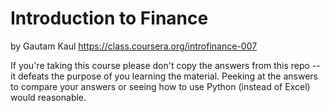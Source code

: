 Introduction to Finance
=======
by Gautam Kaul
https://class.coursera.org/introfinance-007

If you're taking this course please don't copy the answers from this repo -- it defeats the purpose of you learning the material. Peeking at the answers to compare your answers or seeing how to use Python (instead of Excel) would reasonable.
